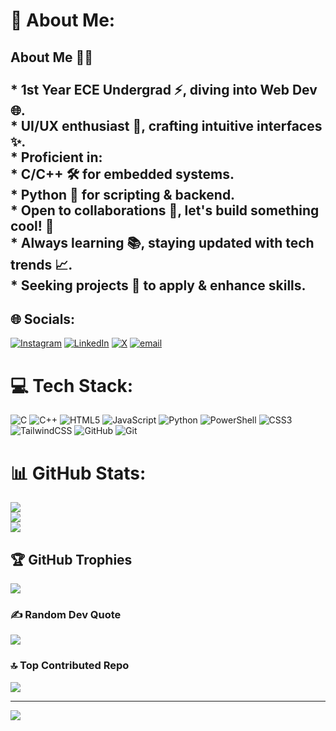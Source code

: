 # 💫 About Me:
## About Me 🧑‍💻<br><br>* 1st Year ECE Undergrad ⚡, diving into Web Dev 🌐.<br>* UI/UX enthusiast 🎨, crafting intuitive interfaces ✨.<br>* Proficient in:<br>    * C/C++ 🛠️ for embedded systems.<br>    * Python 🐍 for scripting & backend.<br>* Open to collaborations 🤝, let's build something cool! 🚀<br>* Always learning 📚, staying updated with tech trends 📈.<br>* Seeking projects 🌟 to apply & enhance skills.


## 🌐 Socials:
[![Instagram](https://img.shields.io/badge/Instagram-%23E4405F.svg?logo=Instagram&logoColor=white)](https://instagram.com/https://www.instagram.com/_manas_baranwal_/) [![LinkedIn](https://img.shields.io/badge/LinkedIn-%230077B5.svg?logo=linkedin&logoColor=white)](https://linkedin.com/in/https://www.linkedin.com/in/baranwalmanas/) [![X](https://img.shields.io/badge/X-black.svg?logo=X&logoColor=white)](https://x.com/https://x.com/manasbaranwal13) [![email](https://img.shields.io/badge/Email-D14836?logo=gmail&logoColor=white)](mailto:manas.baranwal13@gmail.com) 

# 💻 Tech Stack:
![C](https://img.shields.io/badge/c-%2300599C.svg?style=for-the-badge&logo=c&logoColor=white) ![C++](https://img.shields.io/badge/c++-%2300599C.svg?style=for-the-badge&logo=c%2B%2B&logoColor=white) ![HTML5](https://img.shields.io/badge/html5-%23E34F26.svg?style=for-the-badge&logo=html5&logoColor=white) ![JavaScript](https://img.shields.io/badge/javascript-%23323330.svg?style=for-the-badge&logo=javascript&logoColor=%23F7DF1E) ![Python](https://img.shields.io/badge/python-3670A0?style=for-the-badge&logo=python&logoColor=ffdd54) ![PowerShell](https://img.shields.io/badge/PowerShell-%235391FE.svg?style=for-the-badge&logo=powershell&logoColor=white) ![CSS3](https://img.shields.io/badge/css3-%231572B6.svg?style=for-the-badge&logo=css3&logoColor=white) ![TailwindCSS](https://img.shields.io/badge/tailwindcss-%2338B2AC.svg?style=for-the-badge&logo=tailwind-css&logoColor=white) ![GitHub](https://img.shields.io/badge/github-%23121011.svg?style=for-the-badge&logo=github&logoColor=white) ![Git](https://img.shields.io/badge/git-%23F05033.svg?style=for-the-badge&logo=git&logoColor=white)
# 📊 GitHub Stats:
![](https://github-readme-stats.vercel.app/api?username=manas-baranwal&theme=dark&hide_border=false&include_all_commits=true&count_private=false)<br/>
![](https://nirzak-streak-stats.vercel.app/?user=manas-baranwal&theme=dark&hide_border=false)<br/>
![](https://github-readme-stats.vercel.app/api/top-langs/?username=manas-baranwal&theme=dark&hide_border=false&include_all_commits=true&count_private=false&layout=compact)

## 🏆 GitHub Trophies
![](https://github-profile-trophy.vercel.app/?username=manas-baranwal&theme=radical&no-frame=false&no-bg=true&margin-w=4)

### ✍️ Random Dev Quote
![](https://quotes-github-readme.vercel.app/api?type=horizontal&theme=radical)

### 🔝 Top Contributed Repo
![](https://github-contributor-stats.vercel.app/api?username=manas-baranwal&limit=5&theme=dark&combine_all_yearly_contributions=true)

---
[![](https://visitcount.itsvg.in/api?id=manas-baranwal&icon=0&color=0)](https://visitcount.itsvg.in)

<!-- Proudly created with GPRM ( https://gprm.itsvg.in ) -->
